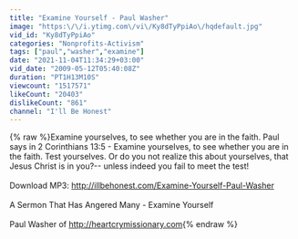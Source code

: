 ```yaml
---
title: "Examine Yourself - Paul Washer"
image: "https:\/\/i.ytimg.com\/vi\/Ky8dTyPpiAo\/hqdefault.jpg"
vid_id: "Ky8dTyPpiAo"
categories: "Nonprofits-Activism"
tags: ["paul","washer","examine"]
date: "2021-11-04T11:34:29+03:00"
vid_date: "2009-05-12T05:40:08Z"
duration: "PT1H13M10S"
viewcount: "1517571"
likeCount: "20403"
dislikeCount: "861"
channel: "I'll Be Honest"
---
```

{% raw %}Examine yourselves, to see whether you are in the faith. Paul says in 2 Corinthians 13:5 - Examine yourselves, to see whether you are in the faith. Test yourselves. Or do you not realize this about yourselves, that Jesus Christ is in you?-- unless indeed you fail to meet the test!<br /><br />Download MP3: <a rel="nofollow" target="blank" href="http://illbehonest.com/Examine-Yourself-Paul-Washer">http://illbehonest.com/Examine-Yourself-Paul-Washer</a><br /><br />A Sermon That Has Angered Many - Examine Yourself<br /><br />Paul Washer of <a rel="nofollow" target="blank" href="http://heartcrymissionary.com">http://heartcrymissionary.com</a>{% endraw %}
